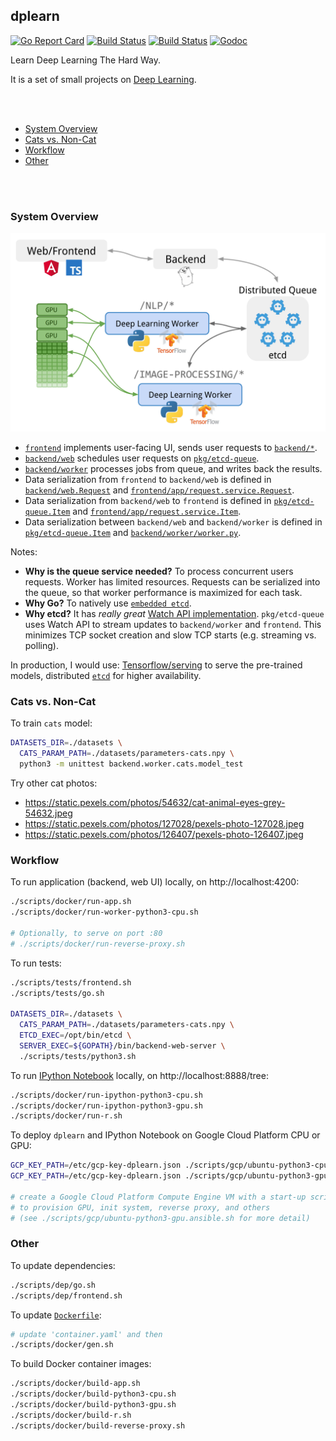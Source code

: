 ## dplearn

[![Go Report Card](https://goreportcard.com/badge/github.com/gyuho/dplearn?style=flat-square)](https://goreportcard.com/report/github.com/gyuho/dplearn)
[![Build Status](https://img.shields.io/travis/gyuho/dplearn.svg?style=flat-square)](https://travis-ci.org/gyuho/dplearn)
[![Build Status](https://semaphoreci.com/api/v1/gyuho/dplearn/branches/master/shields_badge.svg)](https://semaphoreci.com/gyuho/dplearn)
[![Godoc](https://img.shields.io/badge/go-documentation-blue.svg?style=flat-square)](https://godoc.org/github.com/gyuho/etcdlabs)

Learn Deep Learning The Hard Way.

It is a set of small projects on [Deep Learning](https://en.wikipedia.org/wiki/Deep_learning).

<br><br>

- [System Overview](#system-overview)
- [Cats vs. Non-Cat](#cats-vs-non-cat)
- [Workflow](#workflow)
- [Other](#other)

<br><br>

### System Overview

<img src="./architecture.png" alt="architecture" width="620">

- [`frontend`](https://github.com/gyuho/dplearn/tree/master/frontend) implements user-facing UI, sends user requests to [`backend/*`](https://github.com/gyuho/dplearn/tree/master/backend).
- [`backend/web`](https://github.com/gyuho/dplearn/tree/master/backend/web) schedules user requests on [`pkg/etcd-queue`](https://github.com/gyuho/dplearn/tree/master/pkg/etcd-queue).
- [`backend/worker`](https://github.com/gyuho/dplearn/tree/master/backend/worker) processes jobs from queue, and writes back the results.
- Data serialization from `frontend` to `backend/web` is defined in [`backend/web.Request`](https://github.com/gyuho/dplearn/blob/master/backend/web/handler.go) and [`frontend/app/request.service.Request`](https://github.com/gyuho/dplearn/blob/master/frontend/app/request.service.ts).
- Data serialization from `backend/web` to `frontend` is defined in [`pkg/etcd-queue.Item`](https://github.com/gyuho/dplearn/blob/master/pkg/etcd-queue/item.go) and [`frontend/app/request.service.Item`](https://github.com/gyuho/dplearn/blob/master/frontend/app/request.service.ts).
- Data serialization between `backend/web` and `backend/worker` is defined in [`pkg/etcd-queue.Item`](https://github.com/gyuho/dplearn/blob/master/pkg/etcd-queue/item.go) and [`backend/worker/worker.py`](https://github.com/gyuho/dplearn/blob/master/backend/worker/worker.py).

Notes:

- **Why is the queue service needed?** To process concurrent users requests. Worker has limited resources. Requests can be serialized into the queue, so that worker performance is maximized for each task.
- **Why Go?** To natively use [`embedded etcd`](https://github.com/coreos/etcd/tree/master/embed).
- **Why etcd?** It has *really great* [Watch API implementation](https://godoc.org/github.com/coreos/etcd/clientv3#Watcher). `pkg/etcd-queue` uses Watch API to stream updates to `backend/worker` and `frontend`. This minimizes TCP socket creation and slow TCP starts (e.g. streaming vs. polling).

In production, I would use: [Tensorflow/serving](https://tensorflow.github.io/serving/) to serve the pre-trained models, distributed [`etcd`](https://github.com/coreos/etcd) for higher availability.


### Cats vs. Non-Cat

To train `cats` model:

```bash
DATASETS_DIR=./datasets \
  CATS_PARAM_PATH=./datasets/parameters-cats.npy \
  python3 -m unittest backend.worker.cats.model_test
```

Try other cat photos:

- https://static.pexels.com/photos/54632/cat-animal-eyes-grey-54632.jpeg
- https://static.pexels.com/photos/127028/pexels-photo-127028.jpeg
- https://static.pexels.com/photos/126407/pexels-photo-126407.jpeg


### Workflow

To run application (backend, web UI) locally, on http://localhost:4200:

```bash
./scripts/docker/run-app.sh
./scripts/docker/run-worker-python3-cpu.sh

# Optionally, to serve on port :80
# ./scripts/docker/run-reverse-proxy.sh
```

To run tests:

```bash
./scripts/tests/frontend.sh
./scripts/tests/go.sh

DATASETS_DIR=./datasets \
  CATS_PARAM_PATH=./datasets/parameters-cats.npy \
  ETCD_EXEC=/opt/bin/etcd \
  SERVER_EXEC=${GOPATH}/bin/backend-web-server \
  ./scripts/tests/python3.sh
```

To run [IPython Notebook](https://ipython.org) locally, on http://localhost:8888/tree:

```bash
./scripts/docker/run-ipython-python3-cpu.sh
./scripts/docker/run-ipython-python3-gpu.sh
./scripts/docker/run-r.sh
```

To deploy `dplearn` and IPython Notebook on Google Cloud Platform CPU or GPU:

```bash
GCP_KEY_PATH=/etc/gcp-key-dplearn.json ./scripts/gcp/ubuntu-python3-cpu.gcp.sh
GCP_KEY_PATH=/etc/gcp-key-dplearn.json ./scripts/gcp/ubuntu-python3-gpu.gcp.sh

# create a Google Cloud Platform Compute Engine VM with a start-up script
# to provision GPU, init system, reverse proxy, and others
# (see ./scripts/gcp/ubuntu-python3-gpu.ansible.sh for more detail)
```


### Other

To update dependencies:

```bash
./scripts/dep/go.sh
./scripts/dep/frontend.sh
```

To update [`Dockerfile`](./dockerfiles):

```bash
# update 'container.yaml' and then
./scripts/docker/gen.sh
```

To build Docker container images:

```bash
./scripts/docker/build-app.sh
./scripts/docker/build-python3-cpu.sh
./scripts/docker/build-python3-gpu.sh
./scripts/docker/build-r.sh
./scripts/docker/build-reverse-proxy.sh
```
